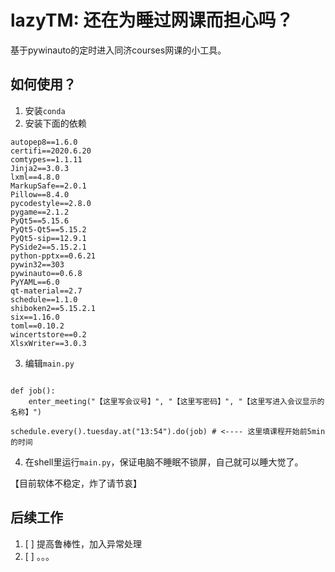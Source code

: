 # lazyTM: 还在为睡过网课而担心吗？

基于pywinauto的定时进入同济courses网课的小工具。


## 如何使用？

1. 安装`conda`
2. 安装下面的依赖
```
autopep8==1.6.0
certifi==2020.6.20
comtypes==1.1.11
Jinja2==3.0.3
lxml==4.8.0
MarkupSafe==2.0.1
Pillow==8.4.0
pycodestyle==2.8.0
pygame==2.1.2
PyQt5==5.15.6
PyQt5-Qt5==5.15.2
PyQt5-sip==12.9.1
PySide2==5.15.2.1
python-pptx==0.6.21
pywin32==303
pywinauto==0.6.8
PyYAML==6.0
qt-material==2.7
schedule==1.1.0
shiboken2==5.15.2.1
six==1.16.0
toml==0.10.2
wincertstore==0.2
XlsxWriter==3.0.3
```
3.  编辑`main.py`
```

def job():
    enter_meeting("【这里写会议号】", "【这里写密码】", "【这里写进入会议显示的名称】")

schedule.every().tuesday.at("13:54").do(job) # <---- 这里填课程开始前5min的时间
```
4. 在shell里运行`main.py`，保证电脑不睡眠不锁屏，自己就可以睡大觉了。
   

【目前软体不稳定，炸了请节哀】
## 后续工作
1. [ ] 提高鲁棒性，加入异常处理
2. [ ] 。。。
